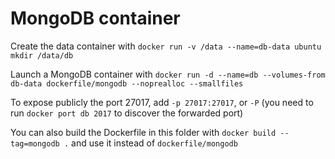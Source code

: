 # MongoDB container 
Create the data container with `docker run -v /data --name=db-data ubuntu mkdir /data/db`

Launch a MongoDB container with `docker run -d --name=db --volumes-from db-data dockerfile/mongodb --noprealloc --smallfiles`

To expose publicly the port 27017, add `-p 27017:27017`, or `-P` (you need to run `docker port db 2017` to discover the forwarded port)

You can also build the Dockerfile in this folder with `docker build --tag=mongodb .` and use it instead of `dockerfile/mongodb`
